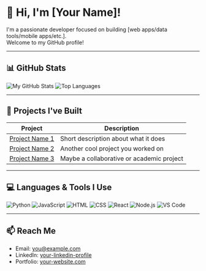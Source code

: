 # 👋 Hi, I'm [Your Name]!

I'm a passionate developer focused on building [web apps/data tools/mobile apps/etc.].  
Welcome to my GitHub profile!

---

## 📊 GitHub Stats

![My GitHub Stats](https://github-readme-stats.vercel.app/api?username=your-username&show_icons=true&theme=radical)
![Top Languages](https://github-readme-stats.vercel.app/api/top-langs/?username=your-username&layout=compact&theme=radical)

---

## 🚀 Projects I've Built

| Project | Description |
|--------|-------------|
| [Project Name 1](https://github.com/your-username/project1) | Short description about what it does |
| [Project Name 2](https://github.com/your-username/project2) | Another cool project you worked on |
| [Project Name 3](https://github.com/your-username/project3) | Maybe a collaborative or academic project |

---

## 💻 Languages & Tools I Use

![Python](https://img.shields.io/badge/-Python-3776AB?style=flat&logo=python&logoColor=white)
![JavaScript](https://img.shields.io/badge/-JavaScript-F7DF1E?style=flat&logo=javascript&logoColor=black)
![HTML](https://img.shields.io/badge/-HTML5-E34F26?style=flat&logo=html5&logoColor=white)
![CSS](https://img.shields.io/badge/-CSS3-1572B6?style=flat&logo=css3)
![React](https://img.shields.io/badge/-React-20232A?style=flat&logo=react)
![Node.js](https://img.shields.io/badge/-Node.js-43853D?style=flat&logo=node.js)
![VS Code](https://img.shields.io/badge/-VS%20Code-007ACC?style=flat&logo=visual-studio-code)

---

## 📫 Reach Me

- Email: [you@example.com](mailto:you@example.com)
- LinkedIn: [your-linkedin-profile](https://linkedin.com/in/your-username)
- Portfolio: [your-website.com](https://your-website.com)
